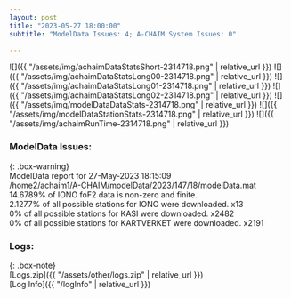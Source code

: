 ```yaml
---
layout: post
title: "2023-05-27 18:00:00"
subtitle: "ModelData Issues: 4; A-CHAIM System Issues: 0"

---
```


![]({{ "/assets/img/achaimDataStatsShort-2314718.png" | relative_url }})
![]({{ "/assets/img/achaimDataStatsLong00-2314718.png" | relative_url }})
![]({{ "/assets/img/achaimDataStatsLong01-2314718.png" | relative_url }})
![]({{ "/assets/img/achaimDataStatsLong02-2314718.png" | relative_url }})
![]({{ "/assets/img/modelDataDataStats-2314718.png" | relative_url }})
![]({{ "/assets/img/modelDataStationStats-2314718.png" | relative_url }})
![]({{ "/assets/img/achaimRunTime-2314718.png" | relative_url }})


### ModelData Issues:  
  
{: .box-warning}  
 ModelData report for 27-May-2023 18:15:09   
 /home2/achaim1/A-CHAIM/modelData/2023/147/18/modelData.mat   
 14.6789% of IONO foF2 data is non-zero and finite.   
 2.1277% of all possible stations for IONO were downloaded. x13   
 0% of all possible stations for KASI were downloaded. x2482   
 0% of all possible stations for KARTVERKET were downloaded. x2191   
  


### Logs:  
  
{: .box-note}  
[Logs.zip]({{ "/assets/other/logs.zip" | relative_url }})  
[Log Info]({{ "/logInfo" | relative_url }})  
